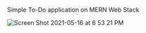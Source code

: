 Simple To-Do application on MERN Web Stack

![Screen Shot 2021-05-16 at 6 53 21 PM](https://user-images.githubusercontent.com/83828515/118418580-86e19f80-b67e-11eb-97e0-82bf6304b70e.png)

